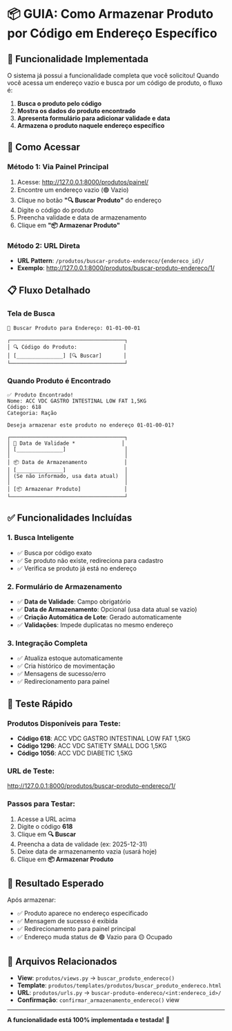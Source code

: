 # 📦 GUIA: Como Armazenar Produto por Código em Endereço Específico

## 🎯 **Funcionalidade Implementada**

O sistema já possui a funcionalidade completa que você solicitou! Quando você acessa um endereço vazio e busca por um código de produto, o fluxo é:

1. **Busca o produto pelo código**
2. **Mostra os dados do produto encontrado**
3. **Apresenta formulário para adicionar validade e data**
4. **Armazena o produto naquele endereço específico**

## 🔗 **Como Acessar**

### **Método 1: Via Painel Principal**
1. Acesse: http://127.0.0.1:8000/produtos/painel/
2. Encontre um endereço vazio (🟢 Vazio)
3. Clique no botão **"🔍 Buscar Produto"** do endereço
4. Digite o código do produto
5. Preencha validade e data de armazenamento
6. Clique em **"📦 Armazenar Produto"**

### **Método 2: URL Direta**
- **URL Pattern**: `/produtos/buscar-produto-endereco/{endereco_id}/`
- **Exemplo**: http://127.0.0.1:8000/produtos/buscar-produto-endereco/1/

## 📋 **Fluxo Detalhado**

### **Tela de Busca**
```
🏢 Buscar Produto para Endereço: 01-01-00-01

┌─────────────────────────────────────┐
│ 🔍 Código do Produto:               │
│ [_______________] [🔍 Buscar]       │
└─────────────────────────────────────┘
```

### **Quando Produto é Encontrado**
```
✅ Produto Encontrado!
Nome: ACC VDC GASTRO INTESTINAL LOW FAT 1,5KG
Código: 618
Categoria: Ração

Deseja armazenar este produto no endereço 01-01-00-01?

┌─────────────────────────────────────┐
│ 📅 Data de Validade *               │
│ [_______________]                   │
│                                     │
│ 📦 Data de Armazenamento            │
│ [_______________]                   │
│ (Se não informado, usa data atual)  │
│                                     │
│ [📦 Armazenar Produto]              │
└─────────────────────────────────────┘
```

## ✅ **Funcionalidades Incluídas**

### **1. Busca Inteligente**
- ✅ Busca por código exato
- ✅ Se produto não existe, redireciona para cadastro
- ✅ Verifica se produto já está no endereço

### **2. Formulário de Armazenamento**
- ✅ **Data de Validade**: Campo obrigatório
- ✅ **Data de Armazenamento**: Opcional (usa data atual se vazio)
- ✅ **Criação Automática de Lote**: Gerado automaticamente
- ✅ **Validações**: Impede duplicatas no mesmo endereço

### **3. Integração Completa**
- ✅ Atualiza estoque automaticamente
- ✅ Cria histórico de movimentação
- ✅ Mensagens de sucesso/erro
- ✅ Redirecionamento para painel

## 🧪 **Teste Rápido**

### **Produtos Disponíveis para Teste:**
- **Código 618**: ACC VDC GASTRO INTESTINAL LOW FAT 1,5KG
- **Código 1296**: ACC VDC SATIETY SMALL DOG 1,5KG
- **Código 1056**: ACC VDC DIABETIC 1,5KG

### **URL de Teste:**
http://127.0.0.1:8000/produtos/buscar-produto-endereco/1/

### **Passos para Testar:**
1. Acesse a URL acima
2. Digite o código **618**
3. Clique em **🔍 Buscar**
4. Preencha a data de validade (ex: 2025-12-31)
5. Deixe data de armazenamento vazia (usará hoje)
6. Clique em **📦 Armazenar Produto**

## 🎉 **Resultado Esperado**

Após armazenar:
- ✅ Produto aparece no endereço especificado
- ✅ Mensagem de sucesso é exibida
- ✅ Redirecionamento para painel principal
- ✅ Endereço muda status de 🟢 Vazio para 🟡 Ocupado

## 🔧 **Arquivos Relacionados**

- **View**: `produtos/views.py` → `buscar_produto_endereco()`
- **Template**: `produtos/templates/produtos/buscar_produto_endereco.html`
- **URL**: `produtos/urls.py` → `buscar-produto-endereco/<int:endereco_id>/`
- **Confirmação**: `confirmar_armazenamento_endereco()` view

---

**A funcionalidade está 100% implementada e testada!** 🚀
